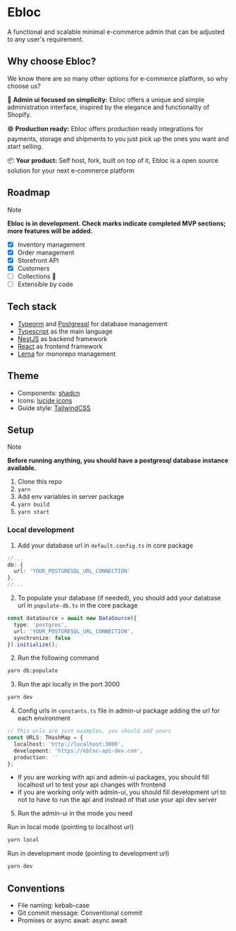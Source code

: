 # Ebloc

A functional and scalable minimal e-commerce admin that can be adjusted to any user's requirement.

## Why choose Ebloc?

We know there are so many other options for e-commerce platform, so why choose us?

🎨 **Admin ui focused on simplicity:** Ebloc offers a unique and simple administration interface, inspired by the elegance and functionality of Shopify.

🟢 **Production ready:** Ebloc offers production ready integrations for payments, storage and shipments to you just pick up the ones you want and start selling.

📦 **Your product:** Self host, fork, built on top of it, Ebloc is a open source solution for your next e-commerce platform

## Roadmap
> [!NOTE]
> **Ebloc is in development. Check marks indicate completed MVP sections; more features will be added.**

- [x] Inventory management
- [x] Order management
- [x] Storefront API
- [x] Customers
- [ ] Collections 🚧
- [ ] Extensible by code

## Tech stack

- [Typeorm](https://typeorm.io/) and [Postgresql](https://postgresql.org/) for database management
- [Typescript](https://www.typescriptlang.org/) as the main language
- [NestJS](https://nestjs.com/) as backend framework
- [React](https://react.dev/) as frontend framework
- [Lerna](https://lerna.js.org/) for monorepo management

## Theme
- Components: [shadcn](https://ui.shadcn.com/)
- Icons: [lucide icons](https://lucide.dev/)
- Guide style: [TailwindCSS](https://tailwindcss.com/)

## Setup
> [!NOTE]
> **Before running anything, you should have a postgresql database instance available.**

1. Clone this repo
2. `yarn`
3. Add env variables in server package
4. `yarn build`
5. `yarn start`

### Local development
1. Add your database url in `default.config.ts` in core package
```ts
//...
db: {
  url: 'YOUR_POSTGRESQL_URL_CONNECTION'
},
//...
```

2. To populate your database (if needed), you should add your database url in `populate-db.ts` in the core package
```ts
const dataSource = await new DataSource({
  type: 'postgres',
  url: 'YOUR_POSTGRESQL_URL_CONNECTION',
  synchronize: false
}).initialize();
```

2. Run the following command
```bash
yarn db:populate
```

3. Run the api locally in the port 3000
```bash
yarn dev
```

4. Config urls in `constants.ts` file in admin-ui package adding the url for each environment
```ts
// This urls are just examples, you should add yours
const URLS: THashMap = {
  localhost: 'http://localhost:3000',
  development: 'https://ebloc-api-dev.com',
  production: ''
};
```

- If you are working with api and admin-ui packages, you should fill localhost url to test your api changes with frontend
- If you are working only with admin-ui, you should fill development url to not to have to run the api and instead of that use your api dev server

5. Run the admin-ui in the mode you need

Run in local mode (pointing to localhost url)
```bash
yarn local
```

Run in development mode (pointing to development url)
```bash
yarn dev
```

## Conventions
- File naming: kebab-case
- Git commit message: Conventional commit
- Promises or async await: async await

